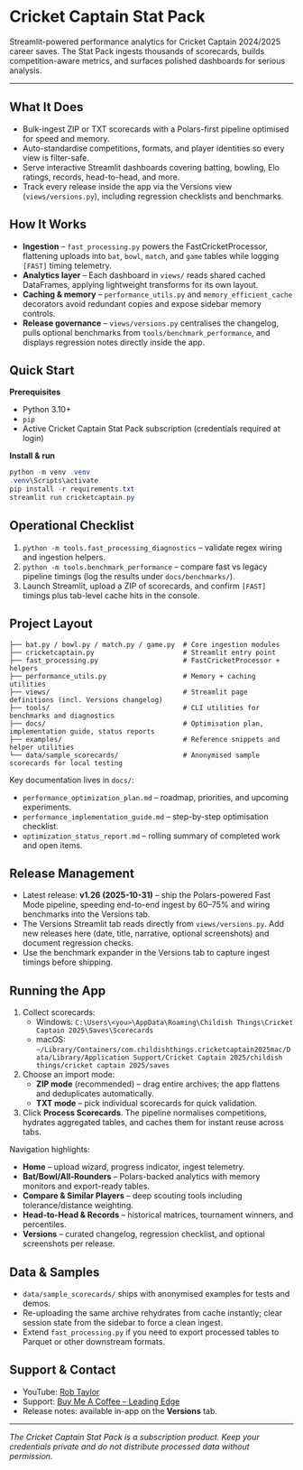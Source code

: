 # Cricket Captain Stat Pack

Streamlit-powered performance analytics for Cricket Captain 2024/2025 career saves. The Stat Pack ingests thousands of scorecards, builds competition-aware metrics, and surfaces polished dashboards for serious analysis.

---

## What It Does
- Bulk-ingest ZIP or TXT scorecards with a Polars-first pipeline optimised for speed and memory.
- Auto-standardise competitions, formats, and player identities so every view is filter-safe.
- Serve interactive Streamlit dashboards covering batting, bowling, Elo ratings, records, head-to-head, and more.
- Track every release inside the app via the Versions view (`views/versions.py`), including regression checklists and benchmarks.

## How It Works
- **Ingestion** – `fast_processing.py` powers the FastCricketProcessor, flattening uploads into `bat`, `bowl`, `match`, and `game` tables while logging `[FAST]` timing telemetry.
- **Analytics layer** – Each dashboard in `views/` reads shared cached DataFrames, applying lightweight transforms for its own layout.
- **Caching & memory** – `performance_utils.py` and `memory_efficient_cache` decorators avoid redundant copies and expose sidebar memory controls.
- **Release governance** – `views/versions.py` centralises the changelog, pulls optional benchmarks from `tools/benchmark_performance`, and displays regression notes directly inside the app.

## Quick Start
**Prerequisites**
- Python 3.10+
- `pip`
- Active Cricket Captain Stat Pack subscription (credentials required at login)

**Install & run**
```powershell
python -m venv .venv
.venv\Scripts\activate
pip install -r requirements.txt
streamlit run cricketcaptain.py
```

## Operational Checklist
1. `python -m tools.fast_processing_diagnostics` – validate regex wiring and ingestion helpers.
2. `python -m tools.benchmark_performance` – compare fast vs legacy pipeline timings (log the results under `docs/benchmarks/`).
3. Launch Streamlit, upload a ZIP of scorecards, and confirm `[FAST]` timings plus tab-level cache hits in the console.

## Project Layout
```
├── bat.py / bowl.py / match.py / game.py  # Core ingestion modules
├── cricketcaptain.py                      # Streamlit entry point
├── fast_processing.py                     # FastCricketProcessor + helpers
├── performance_utils.py                   # Memory + caching utilities
├── views/                                 # Streamlit page definitions (incl. Versions changelog)
├── tools/                                 # CLI utilities for benchmarks and diagnostics
├── docs/                                  # Optimisation plan, implementation guide, status reports
├── examples/                              # Reference snippets and helper utilities
└── data/sample_scorecards/                # Anonymised sample scorecards for local testing
```

Key documentation lives in `docs/`:
- `performance_optimization_plan.md` – roadmap, priorities, and upcoming experiments.
- `performance_implementation_guide.md` – step-by-step optimisation checklist.
- `optimization_status_report.md` – rolling summary of completed work and open items.

## Release Management
- Latest release: **v1.26 (2025-10-31)** – ship the Polars-powered Fast Mode pipeline, speeding end-to-end ingest by 60–75% and wiring benchmarks into the Versions tab.
- The Versions Streamlit tab reads directly from `views/versions.py`. Add new releases here (date, title, narrative, optional screenshots) and document regression checks.
- Use the benchmark expander in the Versions tab to capture ingest timings before shipping.

## Running the App
1. Collect scorecards:
   - Windows: `C:\Users\<you>\AppData\Roaming\Childish Things\Cricket Captain 2025\Saves\Scorecards`
   - macOS: `~/Library/Containers/com.childishthings.cricketcaptain2025mac/Data/Library/Application Support/Cricket Captain 2025/childish things/cricket captain 2025/saves`
2. Choose an import mode:
   - **ZIP mode** (recommended) – drag entire archives; the app flattens and deduplicates automatically.
   - **TXT mode** – pick individual scorecards for quick validation.
3. Click **Process Scorecards**. The pipeline normalises competitions, hydrates aggregated tables, and caches them for instant reuse across tabs.

Navigation highlights:
- **Home** – upload wizard, progress indicator, ingest telemetry.
- **Bat/Bowl/All-Rounders** – Polars-backed analytics with memory monitors and export-ready tables.
- **Compare & Similar Players** – deep scouting tools including tolerance/distance weighting.
- **Head-to-Head & Records** – historical matrices, tournament winners, and percentiles.
- **Versions** – curated changelog, regression checklist, and optional screenshots per release.

## Data & Samples
- `data/sample_scorecards/` ships with anonymised examples for tests and demos.
- Re-uploading the same archive rehydrates from cache instantly; clear session state from the sidebar to force a clean ingest.
- Extend `fast_processing.py` if you need to export processed tables to Parquet or other downstream formats.

## Support & Contact
- YouTube: [Rob Taylor](https://www.youtube.com/@RobTaylor1985)
- Support: [Buy Me A Coffee – Leading Edge](https://buymeacoffee.com/leadingedgepod)
- Release notes: available in-app on the **Versions** tab.

---

_The Cricket Captain Stat Pack is a subscription product. Keep your credentials private and do not distribute processed data without permission._
````
